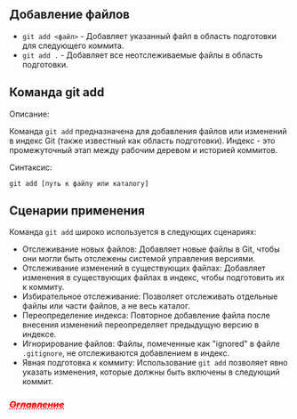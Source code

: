 ## Добавление файлов

* `git add <файл>` - Добавляет указанный файл в область подготовки для следующего коммита.
* `git add .` - Добавляет все неотслеживаемые файлы в область подготовки.



## Команда git add

Описание:

Команда `git add` предназначена для добавления файлов или изменений в индекс Git (также известный как область подготовки). Индекс - это промежуточный этап между рабочим деревом и историей коммитов.

Синтаксис:
```
git add [путь к файлу или каталогу]
```

## Сценарии применения

Команда `git add` широко используется в следующих сценариях:

* Отслеживание новых файлов: Добавляет новые файлы в Git, чтобы они могли быть отслежены системой управления версиями.
* Отслеживание изменений в существующих файлах: Добавляет изменения в существующих файлах в индекс, чтобы подготовить их к коммиту.
* Избирательное отслеживание: Позволяет отслеживать отдельные файлы или части файлов, а не весь каталог.
* Переопределение индекса: Повторное добавление файла после внесения изменений переопределяет предыдущую версию в индексе.
* Игнорирование файлов: Файлы, помеченные как "ignored" в файле `.gitignore`, не отслеживаются добавлением в индекс.
* Явная подготовка к коммиту: Использование `git add` позволяет явно указать изменения, которые должны быть включены в следующий коммит.

### <a href="/readme.md" style="color: red; text-decoration: underline;text-decoration-style: dotted;">***~~Оглавление~~***</a>